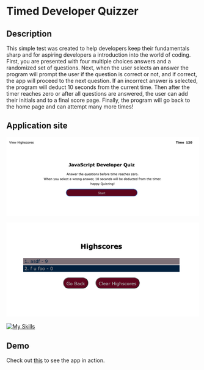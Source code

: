 # Timed Developer Quizzer

## Description
This simple test was created to help developers keep their fundamentals sharp and for aspiring developers a introduction into the world of coding. First, you are presented with four multiple choices answers and a randomized set of questions. 
Next, when the user selects an answer the program will prompt the user if the question is correct or not, and if correct, the app will proceed to the next question. If an incorrect answer is selected, the program will deduct 10 seconds from the current time. 
Then after the timer reaches zero or after all questions are answered, the user can add their initials and to a final score page. Finally, the program will go back to the home page and can attempt many more times! 

## Application site

![Start Quiz Page](assets/img/startPage.png)

![High Scores Page](assets/img/highScores.png)


[![My Skills](https://skills.thijs.gg/icons?i=js,html,css,&theme=light)](https://skills.thijs.gg)

## Demo

Check out [this](-------) to see the app in action.